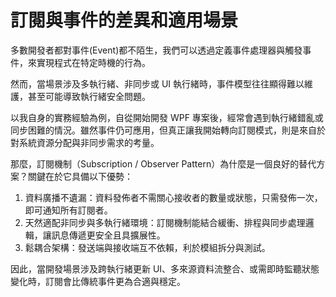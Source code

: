 # 訂閱與事件的差異和適用場景

多數開發者都對事件(Event)都不陌生，我們可以透過定義事件處理器與觸發事件，來實現程式在特定時機的行為。

然而，當場景涉及多執行緒、非同步或 UI 執行緒時，事件模型往往顯得難以維護，甚至可能導致執行緒安全問題。

以我自身的實務經驗為例，自從開始開發 WPF 專案後，經常會遇到執行緒錯亂或同步困難的情況。雖然事件仍可應用，但真正讓我開始轉向訂閱模式，則是來自於對系統資源分配與非同步需求的考量。

那麼，訂閱機制（Subscription / Observer Pattern）為什麼是一個良好的替代方案？關鍵在於它具備以下優勢：
  1. 資料廣播不遺漏：資料發佈者不需關心接收者的數量或狀態，只需發佈一次，即可通知所有訂閱者。
  2. 天然適配非同步與多執行緒環境：訂閱機制能結合緩衝、排程與同步處理邏輯，讓訊息傳遞更安全且具擴展性。
  3. 鬆耦合架構：發送端與接收端互不依賴，利於模組拆分與測試。

因此，當開發場景涉及跨執行緒更新 UI、多來源資料流整合、或需即時監聽狀態變化時，訂閱會比傳統事件更為合適與穩定。  
